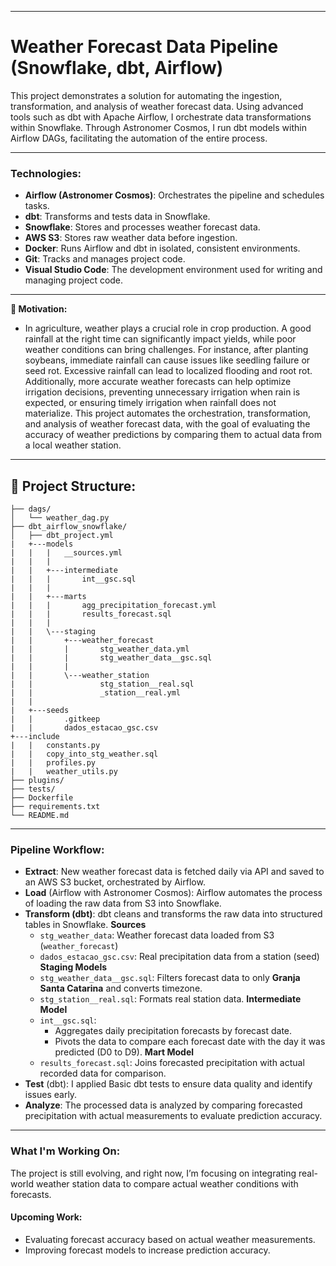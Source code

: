 ___
# Weather Forecast Data Pipeline (Snowflake, dbt, Airflow)
This project demonstrates a solution for automating the ingestion, transformation, and analysis of weather forecast data. Using advanced tools such as dbt with Apache Airflow, I orchestrate data transformations within Snowflake. Through Astronomer Cosmos, I run dbt models within Airflow DAGs, facilitating the automation of the entire process.
___
### Technologies:
- **Airflow (Astronomer Cosmos)**: Orchestrates the pipeline and schedules tasks.
- **dbt**: Transforms and tests data in Snowflake.
- **Snowflake**: Stores and processes weather forecast data.
- **AWS S3**: Stores raw weather data before ingestion.
- **Docker**: Runs Airflow and dbt in isolated, consistent environments.
- **Git**: Tracks and manages project code.
- **Visual Studio Code**: The development environment used for writing and managing project code.
___
**🌱 Motivation:**
- In agriculture, weather plays a crucial role in crop production. A good rainfall at the right time can significantly impact yields, while poor weather conditions can bring challenges. For instance, after planting soybeans, immediate rainfall can cause issues like seedling failure or seed rot. Excessive rainfall can lead to localized flooding and root rot. Additionally, more accurate weather forecasts can help optimize irrigation decisions, preventing unnecessary irrigation when rain is expected, or ensuring timely irrigation when rainfall does not materialize. This project automates the orchestration, transformation, and analysis of weather forecast data, with the goal of evaluating the accuracy of weather predictions by comparing them to actual data from a local weather station.
___
## 📁 Project Structure:

```
├── dags/
│   └── weather_dag.py
├── dbt_airflow_snowflake/
│   ├── dbt_project.yml
|   +---models
|   |   |   __sources.yml
|   |   |   
|   |   +---intermediate
|   |   |       int__gsc.sql
|   |   |       
|   |   +---marts
|   |   |       agg_precipitation_forecast.yml
|   |   |       results_forecast.sql
|   |   |       
|   |   \---staging
|   |       +---weather_forecast
|   |       |       stg_weather_data.yml
|   |       |       stg_weather_data__gsc.sql
|   |       |       
|   |       \---weather_station
|   |               stg_station__real.sql
|   |               _station__real.yml
|   |               
|   +---seeds
|   |       .gitkeep
|   |       dados_estacao_gsc.csv
+---include
|   |   constants.py
|   |   copy_into_stg_weather.sql
|   |   profiles.py
|   |   weather_utils.py
├── plugins/
├── tests/
├── Dockerfile
├── requirements.txt
└── README.md
```
___
### Pipeline Workflow:
- **Extract**: New weather forecast data is fetched daily via API and saved to an AWS S3 bucket, orchestrated by Airflow.
- **Load** (Airflow with Astronomer Cosmos): Airflow automates the process of loading the raw data from S3 into Snowflake.
- **Transform (dbt)**: dbt cleans and transforms the raw data into structured tables in Snowflake.
  **Sources**
   - `stg_weather_data`: Weather forecast data loaded from S3 (`weather_forecast`)
   - `dados_estacao_gsc.csv`: Real precipitation data from a station (seed)
  **Staging Models**
   - `stg_weather_data__gsc.sql`: Filters forecast data to only **Granja Santa Catarina** and converts timezone.
   - `stg_station__real.sql`: Formats real station data.
  **Intermediate Model**
   - `int__gsc.sql`: 
     - Aggregates daily precipitation forecasts by forecast date.
     - Pivots the data to compare each forecast date with the day it was predicted (D0 to D9).
  **Mart Model**
   - `results_forecast.sql`: Joins forecasted precipitation with actual recorded data for comparison.
- **Test** (dbt): I applied Basic dbt tests to ensure data quality and identify issues early.
- **Analyze**: The processed data is analyzed by comparing forecasted precipitation with actual measurements to evaluate prediction accuracy.

___
### What I'm Working On:
The project is still evolving, and right now, I’m focusing on integrating real-world weather station data to compare actual weather conditions with forecasts.

#### Upcoming Work:
- Evaluating forecast accuracy based on actual weather measurements.
- Improving forecast models to increase prediction accuracy.